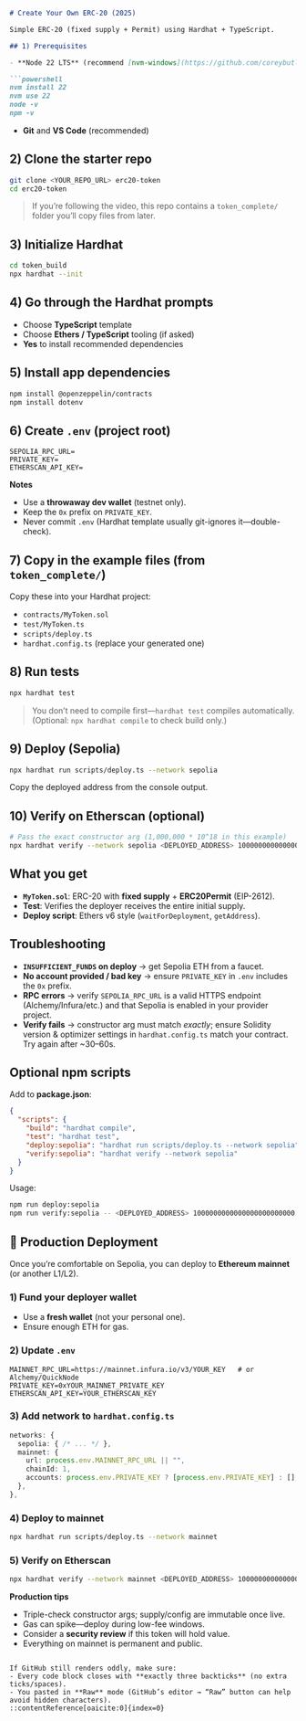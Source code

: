 ````markdown
# Create Your Own ERC-20 (2025)

Simple ERC-20 (fixed supply + Permit) using Hardhat + TypeScript.

## 1) Prerequisites

- **Node 22 LTS** (recommend [nvm-windows](https://github.com/coreybutler/nvm-windows))

```powershell
nvm install 22
nvm use 22
node -v
npm -v
````

* **Git** and **VS Code** (recommended)

## 2) Clone the starter repo

```bash
git clone <YOUR_REPO_URL> erc20-token
cd erc20-token
```

> If you’re following the video, this repo contains a `token_complete/` folder you’ll copy files from later.

## 3) Initialize Hardhat

```bash
cd token_build
npx hardhat --init
```

## 4) Go through the Hardhat prompts

* Choose **TypeScript** template
* Choose **Ethers / TypeScript** tooling (if asked)
* **Yes** to install recommended dependencies

## 5) Install app dependencies

```bash
npm install @openzeppelin/contracts
npm install dotenv
```

## 6) Create `.env` (project root)

```dotenv
SEPOLIA_RPC_URL=
PRIVATE_KEY=
ETHERSCAN_API_KEY=
```

**Notes**

* Use a **throwaway dev wallet** (testnet only).
* Keep the `0x` prefix on `PRIVATE_KEY`.
* Never commit `.env` (Hardhat template usually git-ignores it—double-check).

## 7) Copy in the example files (from `token_complete/`)

Copy these into your Hardhat project:

* `contracts/MyToken.sol`
* `test/MyToken.ts`
* `scripts/deploy.ts`
* `hardhat.config.ts` (replace your generated one)

## 8) Run tests

```bash
npx hardhat test
```

> You don’t need to compile first—`hardhat test` compiles automatically.
> (Optional: `npx hardhat compile` to check build only.)

## 9) Deploy (Sepolia)

```bash
npx hardhat run scripts/deploy.ts --network sepolia
```

Copy the deployed address from the console output.

## 10) Verify on Etherscan (optional)

```bash
# Pass the exact constructor arg (1,000,000 * 10^18 in this example)
npx hardhat verify --network sepolia <DEPLOYED_ADDRESS> 1000000000000000000000000
```

## What you get

* **`MyToken.sol`**: ERC-20 with **fixed supply** + **ERC20Permit** (EIP-2612).
* **Test**: Verifies the deployer receives the entire initial supply.
* **Deploy script**: Ethers v6 style (`waitForDeployment`, `getAddress`).

## Troubleshooting

* **`INSUFFICIENT_FUNDS` on deploy** → get Sepolia ETH from a faucet.
* **No account provided / bad key** → ensure `PRIVATE_KEY` in `.env` includes the `0x` prefix.
* **RPC errors** → verify `SEPOLIA_RPC_URL` is a valid HTTPS endpoint (Alchemy/Infura/etc.) and that Sepolia is enabled in your provider project.
* **Verify fails** → constructor arg must match *exactly*; ensure Solidity version & optimizer settings in `hardhat.config.ts` match your contract. Try again after \~30–60s.

## Optional npm scripts

Add to **package.json**:

```json
{
  "scripts": {
    "build": "hardhat compile",
    "test": "hardhat test",
    "deploy:sepolia": "hardhat run scripts/deploy.ts --network sepolia",
    "verify:sepolia": "hardhat verify --network sepolia"
  }
}
```

Usage:

```bash
npm run deploy:sepolia
npm run verify:sepolia -- <DEPLOYED_ADDRESS> 1000000000000000000000000
```

## 🚀 Production Deployment

Once you’re comfortable on Sepolia, you can deploy to **Ethereum mainnet** (or another L1/L2).

### 1) Fund your deployer wallet

* Use a **fresh wallet** (not your personal one).
* Ensure enough ETH for gas.

### 2) Update `.env`

```dotenv
MAINNET_RPC_URL=https://mainnet.infura.io/v3/YOUR_KEY   # or Alchemy/QuickNode
PRIVATE_KEY=0xYOUR_MAINNET_PRIVATE_KEY
ETHERSCAN_API_KEY=YOUR_ETHERSCAN_KEY
```

### 3) Add network to `hardhat.config.ts`

```ts
networks: {
  sepolia: { /* ... */ },
  mainnet: {
    url: process.env.MAINNET_RPC_URL || "",
    chainId: 1,
    accounts: process.env.PRIVATE_KEY ? [process.env.PRIVATE_KEY] : [],
  },
},
```

### 4) Deploy to mainnet

```bash
npx hardhat run scripts/deploy.ts --network mainnet
```

### 5) Verify on Etherscan

```bash
npx hardhat verify --network mainnet <DEPLOYED_ADDRESS> 1000000000000000000000000
```

**Production tips**

* Triple-check constructor args; supply/config are immutable once live.
* Gas can spike—deploy during low-fee windows.
* Consider a **security review** if this token will hold value.
* Everything on mainnet is permanent and public.

```

If GitHub still renders oddly, make sure:
- Every code block closes with **exactly three backticks** (no extra ticks/spaces).
- You pasted in **Raw** mode (GitHub’s editor → “Raw” button can help avoid hidden characters).
::contentReference[oaicite:0]{index=0}
```
